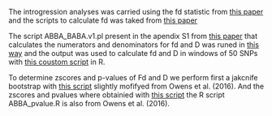 The introgression analyses was carried using the fd statistic from [this paper](https://www.ncbi.nlm.nih.gov/pmc/articles/PMC4271521/pdf/msu269.pdf) and the scripts to calculate fd was taked from [this paper](http://onlinelibrary.wiley.com/doi/10.1111/mec.13569/abstract;jsessionid=C1E4B49D5CEF05ECE73D4B6D74094BC8.f03t04) 

The script ABBA_BABA.v1.pl present in the apendix S1 from [this paper](http://onlinelibrary.wiley.com/doi/10.1111/mec.13569/abstract;jsessionid=C1E4B49D5CEF05ECE73D4B6D74094BC8.f03t04) that calculates the numerators and denominators for fd and D was runed in [this way](https://github.com/ericgonzalezs/Characterization_of_introgression_from_Zea_mays_ssp._mexicana_to_Mexican_highland_maize/blob/master/Introgression_analyses/Run_ABBA_BABA.v1.pl.sh) and the output was used to calculate fd and D in windows of 50 SNPs with [this coustom script](https://github.com/ericgonzalezs/Characterization_of_introgression_from_Zea_mays_ssp._mexicana_to_Mexican_highland_maize/blob/master/Introgression_analyses/FD_escaneo_por_ventanas_union_de_ventanas_graficarlas.R) in R. 

To determine zscores and p-values of Fd and D we perform first a jakcnife bootstrap with [this script](https://github.com/ericgonzalezs/Characterization_of_introgression_from_Zea_mays_ssp._mexicana_to_Mexican_highland_maize/blob/master/Introgression_analyses/Jacknife_ABBA_pipe_remaster.R) slightly mofifyed from Owens et al. (2016). And the zscores and pvalues where obtainied with [this script](https://github.com/ericgonzalezs/Characterization_of_introgression_from_Zea_mays_ssp._mexicana_to_Mexican_highland_maize/blob/master/Introgression_analyses/ZscoreyPvalue.sh) the R script ABBA_pvalue.R is also from Owens et al. (2016).
